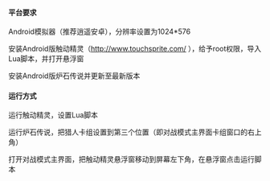 #### 平台要求

Android模拟器（推荐逍遥安卓），分辨率设置为1024*576

安装Android版触动精灵（http://www.touchsprite.com/ ），给予root权限，导入Lua脚本，并打开悬浮窗

安装Android版炉石传说并更新至最新版本

#### 运行方式

运行触动精灵，设置Lua脚本

运行炉石传说，把猎人卡组设置到第三个位置（即对战模式主界面卡组窗口的右上角）

打开对战模式主界面，把触动精灵悬浮窗移动到屏幕左下角，在悬浮窗点击运行脚本
